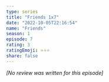 ```yaml
---
type: series
title: "Friends 1x7"
date: "2022-10-05T22:16:54"
name: "Friends"
season: 1
episode: 7
rating: 3
ratingEmoji: ⭐️⭐️⭐️
share: false
---
```


*[No review was written for this episode]*

